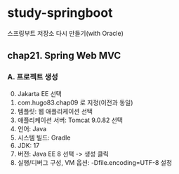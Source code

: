 # study-springboot
스프링부트 저장소 다시 만들기(with Oracle)

## chap21. Spring Web MVC

### A. 프로젝트 생성
0. Jakarta EE 선택
1. com.hugo83.chap09 로 지정(이전과 동일)
2. 템플릿: 웹 애플리케이션 선택
3. 애플리케이션 서버: Tomcat 9.0.82 선택
4. 언어: Java
5. 시스템 빌드: Gradle
6. JDK: 17
7. 버전: Java EE 8 선택 -> 생성 클릭
8. 실행/디버그 구성, VM 옵션: -Dfile.encoding=UTF-8 설정